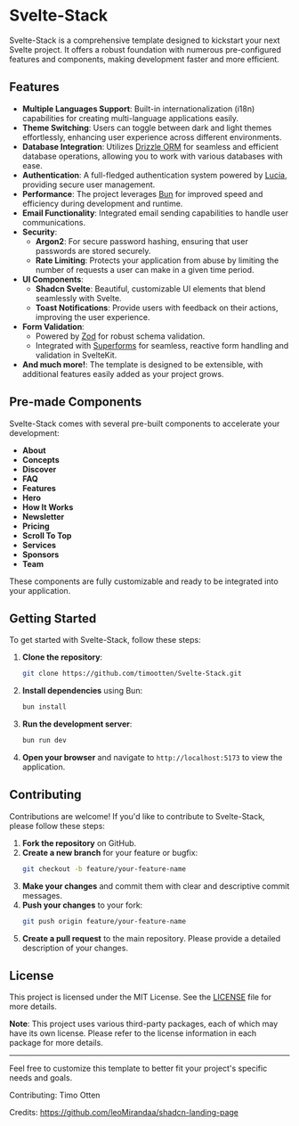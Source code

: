 # Svelte-Stack

Svelte-Stack is a comprehensive template designed to kickstart your next Svelte project. It offers a robust foundation with numerous pre-configured features and components, making development faster and more efficient.

## Features

- **Multiple Languages Support**: Built-in internationalization (i18n) capabilities for creating multi-language applications easily.
- **Theme Switching**: Users can toggle between dark and light themes effortlessly, enhancing user experience across different environments.
- **Database Integration**: Utilizes [Drizzle ORM](https://orm.drizzle.team/) for seamless and efficient database operations, allowing you to work with various databases with ease.
- **Authentication**: A full-fledged authentication system powered by [Lucia](https://lucia-auth.com/), providing secure user management.
- **Performance**: The project leverages [Bun](https://bun.sh/) for improved speed and efficiency during development and runtime.
- **Email Functionality**: Integrated email sending capabilities to handle user communications.
- **Security**:
  - **Argon2**: For secure password hashing, ensuring that user passwords are stored securely.
  - **Rate Limiting**: Protects your application from abuse by limiting the number of requests a user can make in a given time period.
- **UI Components**:
  - **Shadcn Svelte**: Beautiful, customizable UI elements that blend seamlessly with Svelte.
  - **Toast Notifications**: Provide users with feedback on their actions, improving the user experience.
- **Form Validation**:
  - Powered by [Zod](https://zod.dev/) for robust schema validation.
  - Integrated with [Superforms](https://github.com/ciscoheat/superforms) for seamless, reactive form handling and validation in SvelteKit.
- **And much more!**: The template is designed to be extensible, with additional features easily added as your project grows.

## Pre-made Components

Svelte-Stack comes with several pre-built components to accelerate your development:

- **About**
- **Concepts**
- **Discover**
- **FAQ**
- **Features**
- **Hero**
- **How It Works**
- **Newsletter**
- **Pricing**
- **Scroll To Top**
- **Services**
- **Sponsors**
- **Team**

These components are fully customizable and ready to be integrated into your application.

## Getting Started

To get started with Svelte-Stack, follow these steps:

1. **Clone the repository**:

   ```bash
   git clone https://github.com/timootten/Svelte-Stack.git
   ```

2. **Install dependencies** using Bun:

   ```bash
   bun install
   ```

3. **Run the development server**:

   ```bash
   bun run dev
   ```

4. **Open your browser** and navigate to `http://localhost:5173` to view the application.

## Contributing

Contributions are welcome! If you'd like to contribute to Svelte-Stack, please follow these steps:

1. **Fork the repository** on GitHub.
2. **Create a new branch** for your feature or bugfix:
   ```bash
   git checkout -b feature/your-feature-name
   ```
3. **Make your changes** and commit them with clear and descriptive commit messages.
4. **Push your changes** to your fork:
   ```bash
   git push origin feature/your-feature-name
   ```
5. **Create a pull request** to the main repository. Please provide a detailed description of your changes.

## License

This project is licensed under the MIT License. See the [LICENSE](LICENSE) file for more details.

**Note**: This project uses various third-party packages, each of which may have its own license. Please refer to the license information in each package for more details.

---

Feel free to customize this template to better fit your project's specific needs and goals.

Contributing: Timo Otten

Credits: https://github.com/leoMirandaa/shadcn-landing-page
